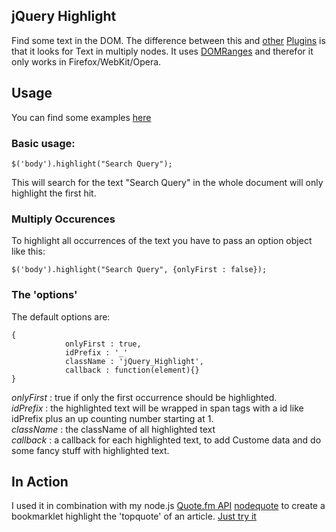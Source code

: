 jQuery Highlight 
----------------

Find some text in the DOM. The difference between this and [other](http://www.gotoquiz.com/web-coding/programming/javascript/highlight-words-in-text-with-jquery/) [Plugins](http://johannburkard.de/blog/programming/javascript/highlight-javascript-text-higlighting-jquery-plugin.html) is that it looks for Text in multiply nodes. It uses [DOMRanges](http://www.w3.org/TR/DOM-Level-2-Traversal-Range/ranges.html) and therefor it only works in Firefox/WebKit/Opera.

## Usage ##

You can find some examples [here](http://fweinb.github.com/jqueryhighlight/) 


### Basic usage: ###

```
$('body').highlight("Search Query");
```

This will search for the text "Search Query" in the whole document will only highlight the first hit. 


### Multiply Occurences ###

To highlight all occurrences of the text you have to pass an option object like this:

```
$('body').highlight("Search Query", {onlyFirst : false});
```

### The 'options' ###

The default options are:

```
{
            onlyFirst : true, 
            idPrefix : '_'
            className : 'jQuery_Highlight',
            callback : function(element){}
}
```

_onlyFirst_ : true if only the first occurrence should be highlighted.  
_idPrefix_ : the highlighted text will be wrapped in span tags with a id like idPrefix plus an up counting number starting at 1.   
_className_ : the className of all highlighted text  
_callback_ : a callback for each highlighted text, to add Custome data and do some fancy stuff with highlighted text.   

## In Action ##

I used it in combination with my node.js [Quote.fm API](http://quote.fm/labs/) [nodequote](http://github.com/FWeinb/nodequote) to create a bookmarklet highlight the 'topquote' of an article. [Just try it](http://quotefm.cloudno.de)


